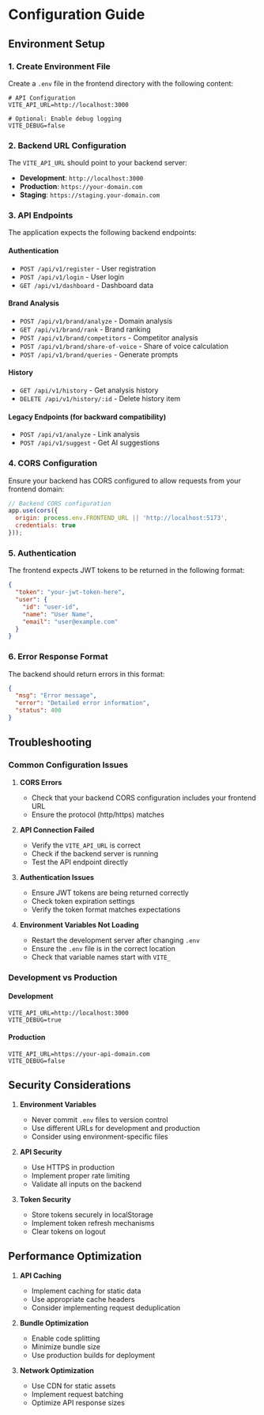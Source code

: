 # Configuration Guide

## Environment Setup

### 1. Create Environment File

Create a `.env` file in the frontend directory with the following content:

```env
# API Configuration
VITE_API_URL=http://localhost:3000

# Optional: Enable debug logging
VITE_DEBUG=false
```

### 2. Backend URL Configuration

The `VITE_API_URL` should point to your backend server:

- **Development**: `http://localhost:3000`
- **Production**: `https://your-domain.com`
- **Staging**: `https://staging.your-domain.com`

### 3. API Endpoints

The application expects the following backend endpoints:

#### Authentication
- `POST /api/v1/register` - User registration
- `POST /api/v1/login` - User login
- `GET /api/v1/dashboard` - Dashboard data

#### Brand Analysis
- `POST /api/v1/brand/analyze` - Domain analysis
- `GET /api/v1/brand/rank` - Brand ranking
- `POST /api/v1/brand/competitors` - Competitor analysis
- `POST /api/v1/brand/share-of-voice` - Share of voice calculation
- `POST /api/v1/brand/queries` - Generate prompts

#### History
- `GET /api/v1/history` - Get analysis history
- `DELETE /api/v1/history/:id` - Delete history item

#### Legacy Endpoints (for backward compatibility)
- `POST /api/v1/analyze` - Link analysis
- `POST /api/v1/suggest` - Get AI suggestions

### 4. CORS Configuration

Ensure your backend has CORS configured to allow requests from your frontend domain:

```javascript
// Backend CORS configuration
app.use(cors({
  origin: process.env.FRONTEND_URL || 'http://localhost:5173',
  credentials: true
}));
```

### 5. Authentication

The frontend expects JWT tokens to be returned in the following format:

```json
{
  "token": "your-jwt-token-here",
  "user": {
    "id": "user-id",
    "name": "User Name",
    "email": "user@example.com"
  }
}
```

### 6. Error Response Format

The backend should return errors in this format:

```json
{
  "msg": "Error message",
  "error": "Detailed error information",
  "status": 400
}
```

## Troubleshooting

### Common Configuration Issues

1. **CORS Errors**
   - Check that your backend CORS configuration includes your frontend URL
   - Ensure the protocol (http/https) matches

2. **API Connection Failed**
   - Verify the `VITE_API_URL` is correct
   - Check if the backend server is running
   - Test the API endpoint directly

3. **Authentication Issues**
   - Ensure JWT tokens are being returned correctly
   - Check token expiration settings
   - Verify the token format matches expectations

4. **Environment Variables Not Loading**
   - Restart the development server after changing `.env`
   - Ensure the `.env` file is in the correct location
   - Check that variable names start with `VITE_`

### Development vs Production

#### Development
```env
VITE_API_URL=http://localhost:3000
VITE_DEBUG=true
```

#### Production
```env
VITE_API_URL=https://your-api-domain.com
VITE_DEBUG=false
```

## Security Considerations

1. **Environment Variables**
   - Never commit `.env` files to version control
   - Use different URLs for development and production
   - Consider using environment-specific files

2. **API Security**
   - Use HTTPS in production
   - Implement proper rate limiting
   - Validate all inputs on the backend

3. **Token Security**
   - Store tokens securely in localStorage
   - Implement token refresh mechanisms
   - Clear tokens on logout

## Performance Optimization

1. **API Caching**
   - Implement caching for static data
   - Use appropriate cache headers
   - Consider implementing request deduplication

2. **Bundle Optimization**
   - Enable code splitting
   - Minimize bundle size
   - Use production builds for deployment

3. **Network Optimization**
   - Use CDN for static assets
   - Implement request batching
   - Optimize API response sizes 